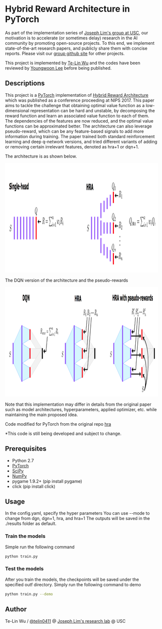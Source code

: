 # Hybrid Reward Architecture in PyTorch

As part of the implementation series of [Joseph Lim's group at USC](http://csail.mit.edu/~lim), our motivation is to accelerate (or sometimes delay) research in the AI community by promoting open-source projects. To this end, we implement state-of-the-art research papers, and publicly share them with concise reports. Please visit our [group github site](https://github.com/gitlimlab) for other projects.

This project is implemented by [Te-Lin Wu](https://github.com/telin0411) and the codes have been reviewed by [Youngwoon Lee](https://github.com/youngwoon) before being published.

## Descriptions
This project is a [PyTorch](http://pytorch.org) implementation of [Hybrid Reward Architecture](https://arxiv.org/abs/1706.04208) which was published as a conference proceeding at NIPS 2017. This paper aims to tackle the challenge that obtaining optimal value function as a low-dimensional representation can be hard and unstable, by decomposing the reward function and learn an associated value function to each of them. The dependencies of the features are now reduced, and the optimal value functions can be approximated better. The architecture can also leverage pseudo-reward, which can be any feature-based signals to add more information during training. The paper trained both standard reinforcement learning and deep q-network versions, and tried different variants of adding or removing certain irrelevant features, denoted as hra+1 or dqn+1.

The architecture is as shown below.
<p align="center">
    <img src="figs/hra_archi1.png" height="360">
</p>

The DQN version of the architecture and the pseudo-rewards
<p align="center">
    <img src="figs/hra_archi2.png" height="360">
</p>


Note that this implementation may differ in details from the original paper such as model architectures, hyperparameters, applied optimizer, etc. while maintaining the main proposed idea.

Code modified for PyTorch from the original repo [hra](https://github.com/Maluuba/hra)

\*This code is still being developed and subject to change.

## Prerequisites

- Python 2.7
- [PyTorch](http://pytorch.org)
- [SciPy](http://www.scipy.org/install.html)
- [NumPy](http://www.numpy.org/)
- pygame 1.9.2+ (pip install pygame)
- click (pip install click)

## Usage
In the config.yaml, specify the hyper parameters
You can use --mode to change from dgn, dgn+1, hra, and hra+1
The outputs will be saved in the ./results folder as default.

### Train the models
Simple run the following command
```bash
python train.py
```

### Test the models
After you train the models, the checkpoints will be saved under the specified outf directory.
Simply run the following command to demo
```bash
python train.py --demo
```

## Author

Te-Lin Wu / [@telin0411](https://github.com/telin0411) @ [Joseph Lim's research lab](https://github.com/gitlimlab) @ USC
